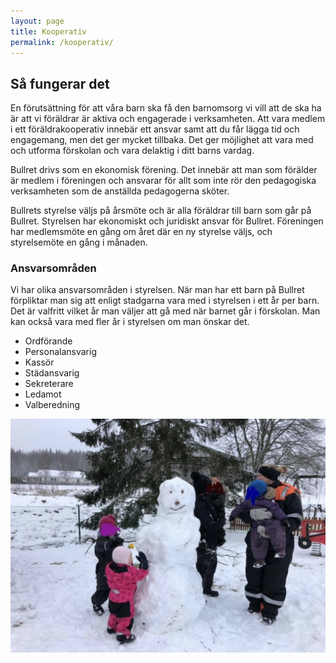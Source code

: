 ```yaml
---
layout: page
title: Kooperativ
permalink: /kooperativ/
---
```


## Så fungerar det

En förutsättning för att våra barn ska få den barnomsorg vi vill att de ska ha är att vi föräldrar är aktiva och engagerade i verksamheten. Att vara medlem i ett föräldrakooperativ innebär ett ansvar samt att du får lägga tid och engagemang, men det ger mycket tillbaka. Det ger möjlighet att vara med och utforma förskolan och vara delaktig i ditt barns vardag. 

Bullret drivs som en ekonomisk förening. Det innebär att man som förälder är medlem i föreningen och ansvarar för allt som inte rör den pedagogiska verksamheten som de anställda pedagogerna sköter. 

Bullrets styrelse väljs på årsmöte och är alla föräldrar till barn som går på Bullret. Styrelsen har ekonomiskt och juridiskt ansvar för Bullret. Föreningen har medlemsmöte en gång om året där en ny styrelse väljs, och styrelsemöte en gång i månaden.

### Ansvarsområden

Vi har olika ansvarsområden i styrelsen. När man har ett barn på Bullret förpliktar man sig att enligt stadgarna vara med i styrelsen i ett år per barn. Det är valfritt vilket år man väljer att gå med när barnet går i förskolan. Man kan också vara med fler år i styrelsen om man önskar det.

* Ordförande
* Personalansvarig
* Kassör
* Städansvarig
* Sekreterare
* Ledamot
* Valberedning 

![snowman](/img/snolek.jpg)